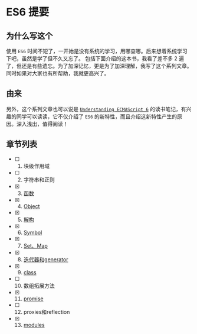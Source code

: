 # ES6 提要

## 为什么写这个

使用 `ES6` 时间不短了，一开始是没有系统的学习，用哪查哪。后来想着系统学习下吧，虽然是学了但不久又忘了。 包括下面介绍的这本书，我看了差不多 2 遍了，但还是有些遗忘。为了加深记忆，更是为了加深理解，我写了这个系列文章。同时如果对大家也有所帮助，我就更高兴了。

## 由来

另外，这个系列文章也可以说是 [`Understanding ECMAScript 6`](https://github.com/nzakas/understandinges6) 的读书笔记，有兴趣的同学可以读读，它不仅介绍了 `ES6` 的新特性，而且介绍这新特性产生的原因。深入浅出，值得阅读！


## 章节列表

* [ ] 1. 块级作用域
* [ ] 2. 字符串和正则
* [x] 3. [函数](docs/3.function.md)
* [x] 4. [Object](docs/4.object.md)
* [x] 5. [解构](docs/5.destructuring.md)
* [x] 6. [Symbol](docs/6.Symbol.md)
* [x] 7. [Set、Map](docs/7.set_map.md)
* [x] 8. [迭代器和generator](docs/8.1_iterator_generator初步介绍.md)
* [x] 9. [class](docs/9.class.md)
* [ ] 10. 数组拓展方法
* [x] 11. [promise](docs/11.Promise.md)
* [ ] 12. proxies和reflection
* [x] 13. [modules](docs/13.module.md)

